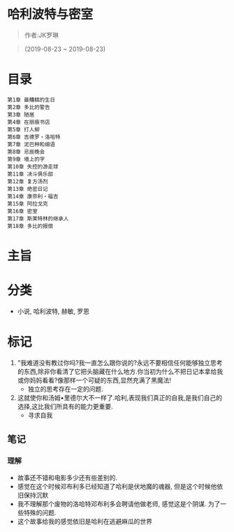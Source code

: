 # 哈利波特与密室

> 作者:JK罗琳

> (2019-08-23 ~ 2019-08-23)

# 目录
```
第1章 最糟糕的生日
第2章 多比的警告
第3章 陋居
第4章 在丽痕书店
第5章 打人柳
第6章 吉德罗・洛哈特
第7章 泥巴种和细语
第8章 忌辰晚会
第9章 墙上的字
第10章 失控的游走球
第11章 决斗俱乐部
第12章 复方汤剂
第13章 绝密日记
第14章 康奈利・福吉
第15章 阿拉戈克
第16章 密室
第17章 斯莱特林的继承人
第18章 多比的报偿
```

# 主旨

# 分类
* 小说, 哈利波特, 赫敏, 罗恩


# 标记
1. "我难道没有教过你吗?我一直怎么跟你说的?永远不要相信任何能够独立思考的东西,除非你看清了它把头脑藏在什么地方.你当初为什么不把日记本拿给我或你妈妈看看?像那样一个可疑的东西,显然充满了黑魔法!
    * 独立的思考存在一定的问题.
2. 这就使你和汤姆•里德尔大不一样了.哈利,表现我们真正的自我,是我们自己的选择,这比我们所具有的能力更重要.
    * 寻求自我

## 笔记


### 理解
* 故事还不错和电影多少还有些差别的.
* 感觉在这个时候邓布利多已经知道了哈利是伏地魔的魂器, 但是这个时候他依旧保持沉默
* 我不理解那个废物的洛哈特邓布利多会聘请他做老师, 感觉这是个阴谋. 为了一些特殊的问题. 
* 这个故事给我的感觉依旧是哈利在逃避麻瓜的世界

